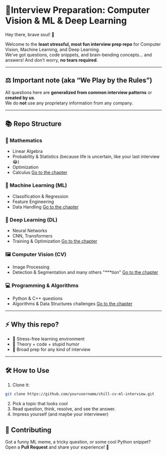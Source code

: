 # 🎉Interview Preparation: Computer Vision & ML & Deep Learning

Hey there, brave soul! 👋

Welcome to the **least stressful, most fun interview prep repo** for Computer Vision, Machine Learning, and Deep Learning.  
We’ve got questions, code snippets, and brain-bending concepts… and answers! And don’t worry, **no tears required**.

---

## ⚖️ Important note (aka “We Play by the Rules”)

All questions here are **generalized from common interview patterns** or **created by us**.  
We do **not** use any proprietary information from any company.

---

## 📚 Repo Structure

### 🧮 Mathematics
- Linear Algebra
- Probability & Statistics (because life is uncertain, like your last interview 😂)
- Optimization
- Calculus
[Go to the chapter](math/)

### 🤖 Machine Learning (ML)
- Classification & Regression
- Feature Engineering
- Data Handling
[Go to the chapter](ml/)

### 🧠 Deep Learning (DL)
- Neural Networks
- CNN, Transformers
- Training & Optimization
[Go to the chapter](dl/)

### 🖼️ Computer Vision (CV)
- Image Processing
- Detection & Segmentation and many others "***tion"
[Go to the chapter](cv/)

### 💻 Programming & Algorithms
- Python & C++ questions 
- Algorithms & Data Structures challenges 
[Go to the chapter](coding/)

---

## ⚡ Why this repo?

- 🧘 Stress-free learning environment  
- 🥳 Theory + code + stupid humor
- 🤯 Broad prep for any kind of interview

---

## 🛠️ How to Use 

1. Clone it:  
```bash
git clone https://github.com/yourusername/chill-cv-ml-interview.git
```
2. Pick a topic that looks cool
3. Read question, think, resolve, and see the answer.
4. Impress yourself (and maybe your interviewer)

## 🤝 Contributing

Got a funny ML meme, a tricky question, or some cool Python snippet?
Open a **Pull Request** and share your experience! 🎉
